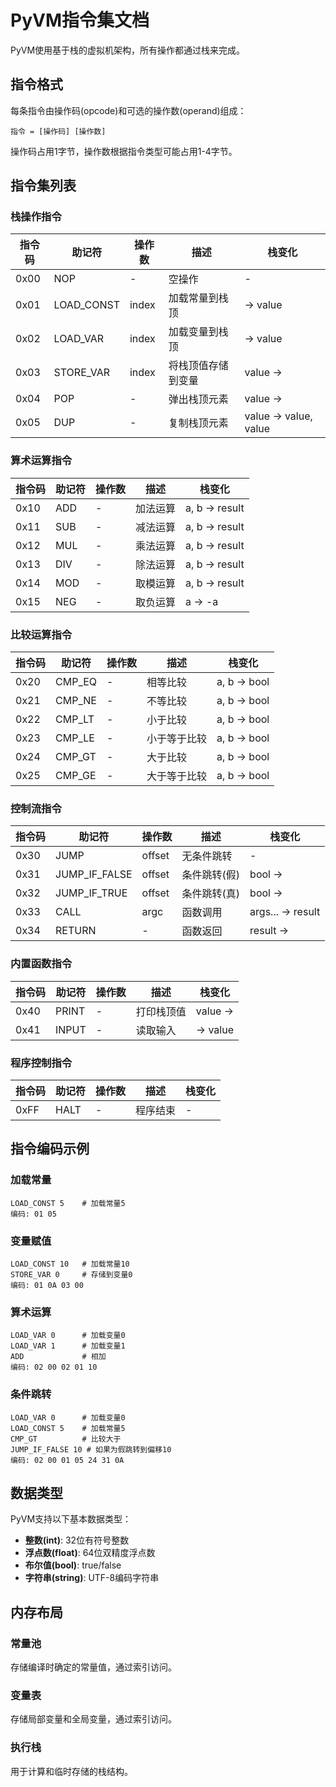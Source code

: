 # PyVM指令集文档

PyVM使用基于栈的虚拟机架构，所有操作都通过栈来完成。

## 指令格式

每条指令由操作码(opcode)和可选的操作数(operand)组成：

```
指令 = [操作码] [操作数]
```

操作码占用1字节，操作数根据指令类型可能占用1-4字节。

## 指令集列表

### 栈操作指令

| 指令码 | 助记符 | 操作数 | 描述 | 栈变化 |
|--------|--------|--------|------|---------|
| 0x00 | NOP | - | 空操作 | - |
| 0x01 | LOAD_CONST | index | 加载常量到栈顶 | → value |
| 0x02 | LOAD_VAR | index | 加载变量到栈顶 | → value |
| 0x03 | STORE_VAR | index | 将栈顶值存储到变量 | value → |
| 0x04 | POP | - | 弹出栈顶元素 | value → |
| 0x05 | DUP | - | 复制栈顶元素 | value → value, value |

### 算术运算指令

| 指令码 | 助记符 | 操作数 | 描述 | 栈变化 |
|--------|--------|--------|------|---------|
| 0x10 | ADD | - | 加法运算 | a, b → result |
| 0x11 | SUB | - | 减法运算 | a, b → result |
| 0x12 | MUL | - | 乘法运算 | a, b → result |
| 0x13 | DIV | - | 除法运算 | a, b → result |
| 0x14 | MOD | - | 取模运算 | a, b → result |
| 0x15 | NEG | - | 取负运算 | a → -a |

### 比较运算指令

| 指令码 | 助记符 | 操作数 | 描述 | 栈变化 |
|--------|--------|--------|------|---------|
| 0x20 | CMP_EQ | - | 相等比较 | a, b → bool |
| 0x21 | CMP_NE | - | 不等比较 | a, b → bool |
| 0x22 | CMP_LT | - | 小于比较 | a, b → bool |
| 0x23 | CMP_LE | - | 小于等于比较 | a, b → bool |
| 0x24 | CMP_GT | - | 大于比较 | a, b → bool |
| 0x25 | CMP_GE | - | 大于等于比较 | a, b → bool |

### 控制流指令

| 指令码 | 助记符 | 操作数 | 描述 | 栈变化 |
|--------|--------|--------|------|---------|
| 0x30 | JUMP | offset | 无条件跳转 | - |
| 0x31 | JUMP_IF_FALSE | offset | 条件跳转(假) | bool → |
| 0x32 | JUMP_IF_TRUE | offset | 条件跳转(真) | bool → |
| 0x33 | CALL | argc | 函数调用 | args... → result |
| 0x34 | RETURN | - | 函数返回 | result → |

### 内置函数指令

| 指令码 | 助记符 | 操作数 | 描述 | 栈变化 |
|--------|--------|--------|------|---------|
| 0x40 | PRINT | - | 打印栈顶值 | value → |
| 0x41 | INPUT | - | 读取输入 | → value |

### 程序控制指令

| 指令码 | 助记符 | 操作数 | 描述 | 栈变化 |
|--------|--------|--------|------|---------|
| 0xFF | HALT | - | 程序结束 | - |

## 指令编码示例

### 加载常量
```
LOAD_CONST 5    # 加载常量5
编码: 01 05
```

### 变量赋值
```
LOAD_CONST 10   # 加载常量10
STORE_VAR 0     # 存储到变量0
编码: 01 0A 03 00
```

### 算术运算
```
LOAD_VAR 0      # 加载变量0
LOAD_VAR 1      # 加载变量1
ADD             # 相加
编码: 02 00 02 01 10
```

### 条件跳转
```
LOAD_VAR 0      # 加载变量0
LOAD_CONST 5    # 加载常量5
CMP_GT          # 比较大于
JUMP_IF_FALSE 10 # 如果为假跳转到偏移10
编码: 02 00 01 05 24 31 0A
```

## 数据类型

PyVM支持以下基本数据类型：

- **整数(int)**: 32位有符号整数
- **浮点数(float)**: 64位双精度浮点数
- **布尔值(bool)**: true/false
- **字符串(string)**: UTF-8编码字符串

## 内存布局

### 常量池
存储编译时确定的常量值，通过索引访问。

### 变量表
存储局部变量和全局变量，通过索引访问。

### 执行栈
用于计算和临时存储的栈结构。
